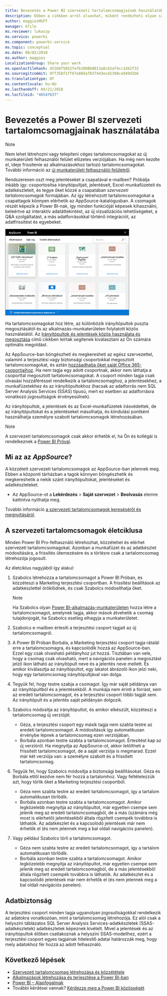 ```yaml
---
title: Bevezetés a Power BI szervezeti tartalomcsomagjainak használatába
description: Ebben a cikkben arról olvashat, miként rendezheti olyan szervezeti tartalomcsomagokba irányítópultjait, jelentéseit, Excel-munkafüzeteit és adatkészleteit, amelyeket aztán megoszthat munkatársaival.
author: maggiesMSFT
manager: kfile
ms.reviewer: lukaszp
ms.service: powerbi
ms.component: powerbi-service
ms.topic: conceptual
ms.date: 08/02/2018
ms.author: maggies
LocalizationGroup: Share your work
ms.openlocfilehash: 453b0f5852fefb1008b8013a0c42af4cc1d42f32
ms.sourcegitcommit: 0ff358f1ff87e88daf837443ecd1398ca949d2b6
ms.translationtype: HT
ms.contentlocale: hu-HU
ms.lasthandoff: 09/21/2018
ms.locfileid: "46547637"
---
```

# <a name="intro-to-organizational-content-packs-in-power-bi"></a>Bevezetés a Power BI szervezeti tartalomcsomagjainak használatába
> [!NOTE]
> Nem lehet létrehozni vagy telepíteni céges tartalomcsomagokat az új munkaterületi felhasználói felület előzetes verziójában. Ha még nem kezdte el, ideje frissítenie az alkalmazásokhoz tartozó tartalomcsomagokat. További információ az [új munkaterületi felhasználói felületről](service-create-the-new-workspaces.md).
> 

Rendszeresen oszt meg jelentéseket a csapatával e-mailben? Próbálja inkább így: csoportosítsa irányítópultjait, jelentéseit, Excel-munkafüzeteit és adatkészleteit, és tegye őket közzé a csapatában *szervezeti tartalomcsomagok* formájában. Az így létrehozott tartalomcsomagokat a csapattagok könnyen elérhetik az AppSource-katalógusban. A csomagok részét képezik a Power BI-nak, így minden funkcióját képesek kihasználni, beleértve az interaktív adatáttekintést, az új vizualizációs lehetőségeket, a Q&A szolgáltatást, a más adatforrásokkal történő integrációt, az adatfrissítést és egyebeket.

![](media/service-organizational-content-pack-introduction/power-bi-org-content-packs.png)

Ha tartalomcsomagokat hoz létre, az különbözik irányítópultok puszta megosztásától és az alkalmazás-munkaterületen folytatott közös használatától. Az [Irányítópultok és jelentések közös használata és megosztása](service-how-to-collaborate-distribute-dashboards-reports.md) című cikkben leírtak segítenek kiválasztani az Ön számára optimális megoldást. 

Az AppSource-ban böngészheti és megkeresheti az egész szervezettel, valamint a terjesztési vagy biztonsági csoportokkal megosztott tartalomcsomagokat, és aztán [hozzáadhatja őket saját Office 365-csoportjaihoz](https://support.office.com/article/Create-a-group-in-Office-365-7124dc4c-1de9-40d4-b096-e8add19209e9). Ha nem tagja egy adott csoportnak, akkor nem láthatja a csoporttal megosztott tartalomcsomagokat. A csoport minden tagja csak olvasási hozzáféréssel rendelkezik a tartalomcsomaghoz, a jelentésekhez, a munkafüzetekhez és az irányítópultokhoz (hacsak az adatforrás nem SQL Server Analysis Services (SSAS) típusú, mert ez esetben az adatforrásra vonatkozó jogosultságok érvényesülnek).

Az irányítópultok, a jelentések és az Excel-munkafüzetek írásvédettek, de az irányítópultokat és a jelentéseket másolhatja, és kiindulási pontként használhatja személyre szabott tartalomcsomagok létrehozásában.

> [!NOTE]
> A szervezeti tartalomcsomagok csak akkor érhetők el, ha Ön és kollégái is rendelkeznek a [Power BI Próval](service-free-vs-pro.md).
> 
> 

## <a name="what-is-appsource"></a>Mi az az *AppSource*?
A közzétett szervezeti tartalomcsomagok az AppSource-ban jelennek meg.  Ebben a központi tárházban a tagok könnyen böngészhetik és megkereshetik a nekik szánt irányítópultokat, jelentéseket és adatkészleteket.  

* Az AppSource-ot a **Lekérdezés** > **Saját szervezet** > **Beolvasás** elemre kattintva nyithatja meg.

További információ [a szervezeti tartalomcsomagok kereséséről és megnyitásáról](consumer/end-user-content-pack.md).

## <a name="the-life-cycle-of-an-organizational-content-pack"></a>A szervezeti tartalomcsomagok életciklusa
Minden Power BI Pro-felhasználó létrehozhat, közzétehet és elérhet szervezeti tartalomcsomagokat. Azonban a munkafüzet és az adatkészlet módosítására, a frissítés ütemezésére és a törlésre csak a tartalomcsomag létrehozója jogosult.

Az életciklus nagyjából így alakul:

1. Szabolcs létrehozza a tartalomcsomagot a Power BI Próban, és közzéteszi a Marketing terjesztési csoportban. A frissítési beállítások az adatkészlettel öröklődnek, és csak Szabolcs módosíthatja őket.
   
   > [!NOTE]
   > Ha Szabolcs olyan [Power BI-alkalmazás-munkaterületen](consumer/end-user-create-apps.md) hozza létre a tartalomcsomagot, amelynek tagja, akkor mások átvehetik a csomag tulajdonjogát, ha Szabolcs esetleg elhagyja a munkaterületet.
   > 
   > 
2. Szabolcs e-mailben értesíti a terjesztési csoport tagjait az új tartalomcsomagról.
3. A Power BI Próban Borbála, a Marketing terjesztési csoport tagja rátalál erre a tartalomcsomagra, és kapcsolódik hozzá az AppSource-ban. Ezzel egy csak olvasható példányhoz jut hozzá.  Tisztában van vele, hogy a csomag csak olvasható, mert a navigációs panelen a megosztást jelző ikon látható az irányítópult neve és a jelentés neve mellett. És amikor kiválasztja az irányítópultot, egy lakatot ábrázoló ikon jelzi neki, hogy egy tartalomcsomag irányítópultjával van dolga. 
4. Tegyük fel, hogy testre szabja a csomagot. Így már saját példánya van az irányítópultból és a jelentésekből. A munkája nem érinti a forrást, sem az eredeti tartalomcsomagot, és a terjesztési csoport többi tagját sem. Az irányítópult és a jelentés saját példányán dolgozik.
5. Szabolcs módosítja az irányítópultot, és amikor elkészült, közzéteszi a tartalomcsomag új verzióját.
   
   * Géza, a terjesztési csoport egy másik tagja nem szabta testre az eredeti tartalomcsomagot. A módosítások így automatikusan érvénybe lépnek a tartalomcsomag ezen verziójában.  
   * Borbála azonban testre szabta a tartalomcsomagot. Értesítést kap az új verzióról.  Ha megnyitja az AppSource-ot, akkor letöltheti a frissített tartalomcsomagot, de a saját verziója is megmarad. Ezzel már két verziója van: a személyre szabott és a frissített tartalomcsomag.
6. Tegyük fel, hogy Szabolcs módosítja a biztonsági beállításokat. Géza és Borbála ettől kezdve nem fér hozzá a tartalomhoz. Vagy feltételezzük azt, hogy törlik őket a Marketing terjesztési csoportból.
   
   * Géza nem szabta testre az eredeti tartalomcsomagot, így a tartalom automatikusan törlődik. 
   * Borbála azonban testre szabta a tartalomcsomagot. Amikor legközelebb megnyitja az irányítópultot, már egyetlen csempe sem jelenik meg az eredeti tartalomcsomagból, de a más (számára még most is elérhető) jelentésekből általa rögzített csempék továbbra is láthatók. Az adatkészlet és a kapcsolódó jelentések már nem érhetők el (és nem jelennek meg a bal oldali navigációs panelen).
7. Vagy például Szabolcs törli a tartalomcsomagot.
   
   * Géza nem szabta testre az eredeti tartalomcsomagot, így a tartalom automatikusan törlődik. 
   * Borbála azonban testre szabta a tartalomcsomagot. Amikor legközelebb megnyitja az irányítópultot, már egyetlen csempe sem jelenik meg az eredeti tartalomcsomagból, de a más jelentésekből általa rögzített csempék továbbra is láthatók. Az adatkészlet és a kapcsolódó jelentések már nem érhetők el (és nem jelennek meg a bal oldali navigációs panelen).

## <a name="data-security"></a>Adatbiztonság
A terjesztési csoport minden tagja ugyanolyan jogosultságokkal rendelkezik az adatokra vonatkozóan, mint a tartalomcsomag létrehozója. Ez alól csak a helyszíni táblázatos SQL Server Analysis Services-adatkészletek (SSAS-adatkészletek) adatkészletek képeznek kivételt. Mivel a jelentések és az irányítópultok élőben csatlakoznak a helyszíni SSAS-modellhez, ezért a terjesztési csoport egyes tagjainak hitelesítő adatai határozzák meg, hogy mely adatokhoz fér hozzá az adott felhasználó.

## <a name="next-steps"></a>Következő lépések
* [Szervezeti tartalomcsomag létrehozása és közzététele](service-organizational-content-pack-create-and-publish.md)
* [Alkalmazások létrehozása és terjesztése a Power BI-ban](consumer/end-user-create-apps.md) 
* [Power BI – Alapfogalmak](consumer/end-user-basic-concepts.md)
* További kérdései vannak? [Kérdezze meg a Power BI közösségét](http://community.powerbi.com/)

